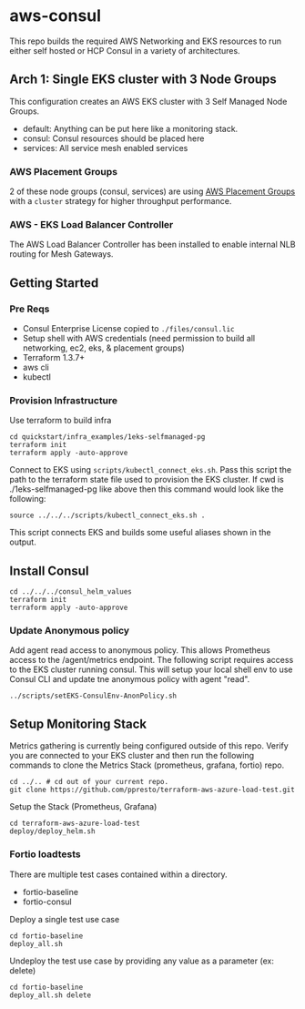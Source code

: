 # aws-consul

This repo builds the required AWS Networking and EKS resources to run either self hosted or HCP Consul in a variety of architectures.

## Arch 1: Single EKS cluster with 3 Node Groups
This configuration creates an AWS EKS cluster with 3 Self Managed Node Groups.
- default:  Anything can be put here like a monitoring stack.
- consul:   Consul resources should be placed here
- services: All service mesh enabled services

### AWS Placement Groups
2 of these node groups (consul, services) are using [AWS Placement Groups](https://docs.aws.amazon.com/AWSEC2/latest/UserGuide/placement-groups.html) with a `cluster` strategy for higher throughput performance.

### AWS - EKS Load Balancer Controller
The AWS Load Balancer Controller has been installed to enable internal NLB routing for Mesh Gateways.

## Getting Started

### Pre Reqs
- Consul Enterprise License copied to `./files/consul.lic`
- Setup shell with AWS credentials (need permission to build all networking, ec2, eks, & placement groups)
- Terraform 1.3.7+
- aws cli
- kubectl

### Provision Infrastructure
Use terraform to build infra
```
cd quickstart/infra_examples/1eks-selfmanaged-pg
terraform init
terraform apply -auto-approve
```

Connect to EKS using `scripts/kubectl_connect_eks.sh`.  Pass this script the path to the terraform state file used to provision the EKS cluster.  If cwd is ./1eks-selfmanaged-pg like above then this command would look like the following:
```
source ../../../scripts/kubectl_connect_eks.sh .
```
This script connects EKS and builds some useful aliases shown in the output.

## Install Consul
```
cd ../../../consul_helm_values
terraform init
terraform apply -auto-approve
```

### Update Anonymous policy
Add agent read access to anonymous policy.  This allows Prometheus access to the /agent/metrics endpoint.  The following script requires access to the EKS cluster running consul.  This will setup your local shell env to use Consul CLI and update tne anonymous policy with agent "read".
```
../scripts/setEKS-ConsulEnv-AnonPolicy.sh
```
## Setup Monitoring Stack
Metrics gathering is currently being configured outside of this repo. Verify you are connected to your EKS cluster and then run the following commands to clone the Metrics Stack (prometheus, grafana, fortio) repo.
```
cd ../.. # cd out of your current repo.
git clone https://github.com/ppresto/terraform-aws-azure-load-test.git
```

Setup the Stack (Prometheus, Grafana)
```
cd terraform-aws-azure-load-test
deploy/deploy_helm.sh
```
### Fortio loadtests
There are multiple test cases contained within a directory.
* fortio-baseline
* fortio-consul

Deploy a single test use case
```
cd fortio-baseline
deploy_all.sh
```

Undeploy the test use case by providing any value as a parameter (ex: delete)
```
cd fortio-baseline
deploy_all.sh delete
```



